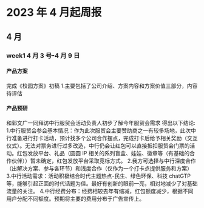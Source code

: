 # 2023 年 4 月起周报

## 4 月

### week1 4 月 3 号-4 月 9 日

#### 产品方案

完成《校园方案》初稿 1.主要包括了公司介绍、方案内容和方案价值三部分，内容待评估

#### 产品预研

和郭文广一同拜访中行服贸会活动负责人初步了解今年服贸会需求
得出以下结论: 1.中行服贸会参会基本情况：作为此次服贸会主要赞助商之一有较多场地，此次中行准备进行打卡活动，预计找多个公司合作摆点，完成打卡后给予相关奖励（交互仪式）。无法对票务进行过多改造，中行仍会让红包可以直接抵扣服贸会门票的活动。红包发放平台、礼品（圆圆 IP 相关的系列盲盒、娃娃、徽章等（有基础的合作伙伴））暂未确定，红包发放平台采取竞标方式。 2.我方可选择与中行深度合作（出解决方案、参与各环节）和浅度合作（仅作为一个打卡点提供服务和方案） 3.中行活动需求：活动积极结合时代主题热点-民生、绿色环保、科技 chatGTP 等，能够引起正面的时代话题为佳。最好有创新的眼前一亮，相对地减少了对基础流量的关注。 4.中行经费分布：经费相较去年有缩减，红包额度减少，根据不同用户分配不同额度。预期将主要的费用分布于广告宣传上。
